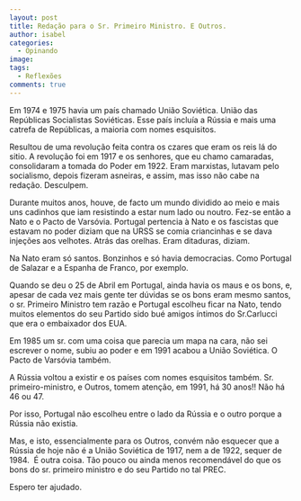 ```yaml
---
layout: post
title: Redação para o Sr. Primeiro Ministro. E Outros.
author: isabel
categories:
  - Opinando
image:
tags:
  - Reflexões
comments: true
---
```

Em 1974 e 1975 havia um pa&iacute;s chamado Uni&atilde;o Soviética. Uni&atilde;o das Rep&uacute;blicas Socialistas Soviéticas. Esse pa&iacute;s inclu&iacute;a a R&uacute;ssia e mais uma catrefa de Rep&uacute;blicas, a maioria com nomes esquisitos.

Resultou de uma revolu&ccedil;&atilde;o feita contra os czares que eram os reis l&aacute; do sitio. A revolu&ccedil;&atilde;o foi em 1917 e os senhores, que eu chamo camaradas, consolidaram a tomada do Poder em 1922. Eram marxistas, lutavam pelo socialismo, depois fizeram asneiras, e assim, mas isso n&atilde;o cabe na reda&ccedil;&atilde;o. Desculpem.

Durante muitos anos, houve, de facto um mundo dividido ao meio e mais uns cadinhos que iam resistindo a estar num lado ou noutro. Fez-se ent&atilde;o a Nato e o Pacto de Vars&oacute;via. Portugal pertencia &agrave; Nato e os fascistas que estavam no poder diziam que na URSS se comia criancinhas e se dava inje&ccedil;&otilde;es aos velhotes. Atr&aacute;s das orelhas. Eram ditaduras, diziam.

Na Nato eram s&oacute; santos. Bonzinhos e s&oacute; havia democracias. Como Portugal de Salazar e a Espanha de Franco, por exemplo.

Quando se deu o 25 de Abril em Portugal, ainda havia os maus e os bons, e, apesar de cada vez mais gente ter d&uacute;vidas se os bons eram mesmo santos, o sr. Primeiro Ministro tem raz&atilde;o e Portugal escolheu ficar na Nato, tendo muitos elementos do seu Partido sido bué amigos &iacute;ntimos do Sr.Carlucci que era o embaixador dos EUA.

Em 1985 um sr. com uma coisa que parecia um mapa na cara, n&atilde;o sei escrever o nome, subiu ao poder e em 1991 acabou a Uni&atilde;o Soviética. O Pacto de Vars&oacute;via também.

A R&uacute;ssia voltou a existir e os pa&iacute;ses com nomes esquisitos também. Sr. primeiro-ministro, e Outros, tomem aten&ccedil;&atilde;o, em 1991, h&aacute; 30 anos\!\! N&atilde;o h&aacute; 46 ou 47.

Por isso, Portugal n&atilde;o escolheu entre o lado da R&uacute;ssia e o outro porque a R&uacute;ssia n&atilde;o existia.

Mas, e isto, essencialmente para os Outros, convém n&atilde;o esquecer que a R&uacute;ssia de hoje n&atilde;o é a Uni&atilde;o Soviética de 1917, nem a de 1922, sequer de 1984.&nbsp; &Eacute; outra coisa. T&atilde;o pouco ou ainda menos recomend&aacute;vel do que os bons do sr. primeiro ministro e do seu Partido no tal PREC.

Espero ter ajudado.
